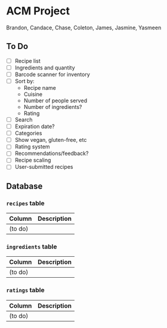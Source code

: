 # ACM Project

Brandon, Candace, Chase, Coleton, James, Jasmine, Yasmeen

## To Do

- [ ] Recipe list
- [ ] Ingredients and quantity
- [ ] Barcode scanner for inventory
- [ ] Sort by:
  - Recipe name
  - Cuisine
  - Number of people served
  - Number of ingredients?
  - Rating
- [ ] Search
- [ ] Expiration date?
- [ ] Categories
- [ ] Show vegan, gluten-free, etc
- [ ] Rating system
- [ ] Recommendations/feedback?
- [ ] Recipe scaling
- [ ] User-submitted recipes

## Database

### `recipes` table

| Column | Description |
|--------|-------------|
| (to do) |  |

### `ingredients` table

| Column | Description |
|--------|-------------|
| (to do) |  |

### `ratings` table

| Column | Description |
|--------|-------------|
| (to do) |  |

